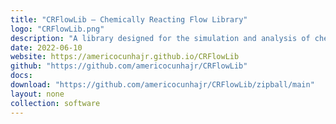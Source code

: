 ```yaml
---
title: "CRFlowLib — Chemically Reacting Flow Library"
logo: "CRFlowLib.png"
description: "A library designed for the simulation and analysis of chemically reacting flows. It provides functionalities for solving fluid dynamics equations coupled with chemical reaction mechanisms, enabling the study of combustion and reactive flow phenomena."
date: 2022-06-10
website: https://americocunhajr.github.io/CRFlowLib
github: "https://github.com/americocunhajr/CRFlowLib"
docs: 
download: "https://github.com/americocunhajr/CRFlowLib/zipball/main"
layout: none
collection: software
---
```

